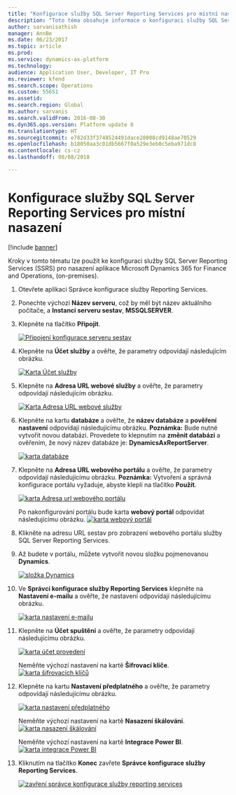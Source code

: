 ```yaml
---
title: "Konfigurace služby SQL Server Reporting Services pro místní nasazení"
description: "Toto téma obsahuje informace o konfiguraci služby SQL Server Reporting Services (SSRS) na místní nasazení."
author: sarvanisathish
manager: AnnBe
ms.date: 06/23/2017
ms.topic: article
ms.prod: 
ms.service: dynamics-ax-platform
ms.technology: 
audience: Application User, Developer, IT Pro
ms.reviewer: kfend
ms.search.scope: Operations
ms.custom: 55651
ms.assetid: 
ms.search.region: Global
ms.author: sarvanis
ms.search.validFrom: 2016-08-30
ms.dyn365.ops.version: Platform update 8
ms.translationtype: HT
ms.sourcegitcommit: e782d33f3748524491dace28008cd9148ae70529
ms.openlocfilehash: b18050aa3c01db5667f0a529e3eb0c5eba971dc8
ms.contentlocale: cs-cz
ms.lasthandoff: 08/08/2018

---
```

# <a name="configure-sql-server-reporting-services-for-on-premises-deployments"></a>Konfigurace služby SQL Server Reporting Services pro místní nasazení

[!include [banner](../includes/banner.md)]

Kroky v tomto tématu lze použít ke konfiguraci služby SQL Server Reporting Services (SSRS) pro nasazení aplikace Microsoft Dynamics 365 for Finance and Operations, (on-premises).

1. Otevřete aplikaci Správce konfigurace služby Reporting Services.
2. Ponechte výchozí **Název serveru**, což by měl být název aktuálního počítače, a **Instanci serveru sestav**, **MSSQLSERVER**. 
3. Klepněte na tlačítko **Připojit**.
   
   [![Připojení konfigurace serveru sestav](./media/ssrs-config-manager-01.png)](./media/ssrs-config-manager-01.png)
   
4. Klepněte na **Účet služby** a ověřte, že parametry odpovídají následujícím obrázku.

    [![Karta Účet služby](./media/ssrs-config-manager-02.png)](./media/ssrs-config-manager-02.png)
    
5. Klepněte na **Adresa URL webové služby** a ověřte, že parametry odpovídají následujícím obrázku. 

    [![Karta Adresa URL webové služby](./media/ssrs-config-manager-03.png)](./media/ssrs-config-manager-03.png) 
    
6. Klepněte na kartu **databáze** a ověřte, že **název databáze** a **pověření nastavení** odpovídají následujícímu obrázku. **Poznámka:** Bude nutné vytvořit novou databázi. Provedete to klepnutím na **změnit databázi** a ověřením, že nový název databáze je: **DynamicsAxReportServer**.

    [![karta databáze](./media/ssrs-config-manager-04.png)](./media/ssrs-config-manager-04.png)
    
7. Klepněte na **Adresa URL webového portálu** a ověřte, že parametry odpovídají následujícímu obrázku. **Poznámka:** Vytvoření a správná konfigurace portálu vyžaduje, abyste klepli na tlačítko **Použít**.

    [![karta Adresa url webového portálu](./media/ssrs-config-manager-05.png)](./media/ssrs-config-manager-05.png)
    
   Po nakonfigurování portálu bude karta **webový portál** odpovídat následujícímu obrázku.
    [![karta webový portál](./media/ssrs-config-manager-06.png)](./media/ssrs-config-manager-06.png)
    
8. Klikněte na adresu URL sestav pro zobrazení webového portálu služby SQL Server Reporting Services. 
9. Až budete v portálu, můžete vytvořit novou složku pojmenovanou **Dynamics**.

   [![složka Dynamics](./media/ssrs-config-manager-07.png)](./media/ssrs-config-manager-07.png)
    
10. Ve **Správci konfigurace služby Reporting Services** klepněte na **Nastavení e-mailu** a ověřte, že nastavení odpovídají následujícímu obrázku.

    [![karta nastavení e-mailu](./media/ssrs-config-manager-08.png)](./media/ssrs-config-manager-08.png)
    
11. Klepněte na **Účet spuštění** a ověřte, že parametry odpovídají následujícímu obrázku.

    [![karta účet provedení](./media/ssrs-config-manager-09.png)](./media/ssrs-config-manager-09.png)
    
    Neměňte výchozí nastavení na kartě **Šifrovací klíče**. [![karta šifrovacích klíčů](./media/ssrs-config-manager-10.png)](./media/ssrs-config-manager-10.png)
    
12. Klepněte na kartu **Nastavení předplatného** a ověřte, že parametry odpovídají následujícímu obrázku.

    [![karta nastavení předplatného](./media/ssrs-config-manager-11.png)](./media/ssrs-config-manager-11.png)
    
    Neměňte výchozí nastavení na kartě **Nasazení škálování**. [![karta nasazení škálování](./media/ssrs-config-manager-12.png)](./media/ssrs-config-manager-12.png)
    
    Neměňte výchozí nastavení na kartě **Integrace Power BI**. [![karta integrace Power BI](./media/ssrs-config-manager-13.png)](./media/ssrs-config-manager-13.png) 
    
13. Kliknutím na tlačítko **Konec** zavřete **Správce konfigurace služby Reporting Services**.

    [![zavření správce konfigurace služby reporting services](./media/ssrs-config-manager-14.png)](./media/ssrs-config-manager-14.png)
    


